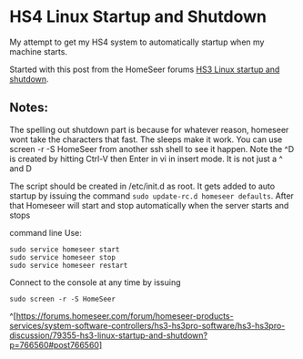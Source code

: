 # HS4 Linux Startup and Shutdown

My attempt to get my HS4 system to automatically startup when my machine starts.

Started with this post from the HomeSeer forums [HS3 Linux startup and shutdown](https://forums.homeseer.com/forum/homeseer-products-services/system-software-controllers/hs3-hs3pro-software/hs3-hs3pro-discussion/79355-hs3-linux-startup-and-shutdown).

## Notes:
The spelling out shutdown part is because for whatever reason, homeseer wont take
the characters that fast. The sleeps make it work. You can use screen -r -S HomeSeer
from another ssh shell to see it happen. Note the ^D is created by hitting Ctrl-V
then Enter in vi in insert mode. It is not just a ^ and D

The script should be created in /etc/init.d as root. It gets added to auto startup
by issuing the command `sudo update-rc.d homeseer defaults`. After that Homeseer
will start and stop automatically when the server starts and stops

command line Use:
```
sudo service homeseer start
sudo service homeseer stop
sudo service homeseer restart
```

Connect to the console at any time by issuing
```
sudo screen -r -S HomeSeer
```
^[https://forums.homeseer.com/forum/homeseer-products-services/system-software-controllers/hs3-hs3pro-software/hs3-hs3pro-discussion/79355-hs3-linux-startup-and-shutdown?p=766560#post766560]
